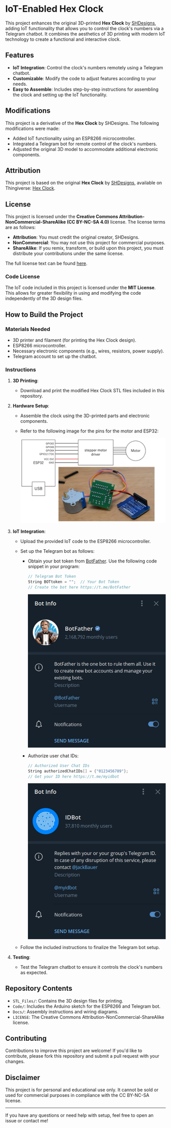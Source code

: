 # IoT-Enabled Hex Clock

This project enhances the original 3D-printed **Hex Clock** by [SHDesigns](https://www.thingiverse.com/SHDesigns), adding IoT functionality that allows you to control the clock's numbers via a Telegram chatbot. It combines the aesthetics of 3D printing with modern IoT technology to create a functional and interactive clock.

## Features
- **IoT Integration**: Control the clock's numbers remotely using a Telegram chatbot.
- **Customizable**: Modify the code to adjust features according to your needs.
- **Easy to Assemble**: Includes step-by-step instructions for assembling the clock and setting up the IoT functionality.

## Modifications
This project is a derivative of the **Hex Clock** by SHDesigns. The following modifications were made:
- Added IoT functionality using an ESP8266 microcontroller.
- Integrated a Telegram bot for remote control of the clock's numbers.
- Adjusted the original 3D model to accommodate additional electronic components.

## Attribution
This project is based on the original **Hex Clock** by [SHDesigns](https://www.thingiverse.com/SHDesigns), available on Thingiverse: [Hex Clock](https://www.thingiverse.com/thing:5242321).

## License
This project is licensed under the **Creative Commons Attribution-NonCommercial-ShareAlike (CC BY-NC-SA 4.0)** license. The license terms are as follows:
- **Attribution**: You must credit the original creator, SHDesigns.
- **NonCommercial**: You may not use this project for commercial purposes.
- **ShareAlike**: If you remix, transform, or build upon this project, you must distribute your contributions under the same license.

The full license text can be found [here](https://creativecommons.org/licenses/by-nc-sa/4.0/legalcode).

### Code License
The IoT code included in this project is licensed under the **MIT License**. This allows for greater flexibility in using and modifying the code independently of the 3D design files.

## How to Build the Project

### Materials Needed
- 3D printer and filament (for printing the Hex Clock design).
- ESP8266 microcontroller.
- Necessary electronic components (e.g., wires, resistors, power supply).
- Telegram account to set up the chatbot.

### Instructions
1. **3D Printing**:
   - Download and print the modified Hex Clock STL files included in this repository.
2. **Hardware Setup**:
   - Assemble the clock using the 3D-printed parts and electronic components.
   - Refer to the following image for the pins for the motor and ESP32:

     ![Motor and ESP32 Pins](images/Screenshot%202025-01-24%20213003.png)

3. **IoT Integration**:
   - Upload the provided IoT code to the ESP8266 microcontroller.
   - Set up the Telegram bot as follows:
     - Obtain your bot token from [BotFather](https://t.me/BotFather). Use the following code snippet in your program:
       ```cpp
       // Telegram Bot Token
       String BOTtoken = "";  // Your Bot Token
       // Create the bot here https://t.me/BotFather
       ```
       ![BotFather Screenshot](images/Screenshot%202025-01-24%20215802.png)

     - Authorize user chat IDs:
       ```cpp
       // Authorized User Chat IDs
       String authorizedChatIDs[] = {"0123456789"};
       // Get your ID here https://t.me/myidbot
       ```
       ![IDBot Screenshot](images/Screenshot%202025-01-24%20215832.png)

   - Follow the included instructions to finalize the Telegram bot setup.

4. **Testing**:
   - Test the Telegram chatbot to ensure it controls the clock's numbers as expected.

## Repository Contents
- `STL_Files/`: Contains the 3D design files for printing.
- `Code/`: Includes the Arduino sketch for the ESP8266 and Telegram bot.
- `Docs/`: Assembly instructions and wiring diagrams.
- `LICENSE`: The Creative Commons Attribution-NonCommercial-ShareAlike license.

## Contributing
Contributions to improve this project are welcome! If you'd like to contribute, please fork this repository and submit a pull request with your changes.

## Disclaimer
This project is for personal and educational use only. It cannot be sold or used for commercial purposes in compliance with the CC BY-NC-SA license.

---

If you have any questions or need help with setup, feel free to open an issue or contact me!
